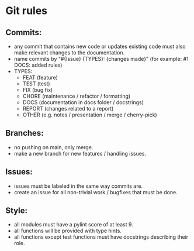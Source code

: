 # Git rules

## Commits:
- any commit that contains new code or updates existing code must also make relevant changes to the documentation.
- name commits by "#{Issue} {TYPES}: {changes made}" (for example: #1 DOCS: added rules)
- TYPES:
    - FEAT (feature)
    - TEST (test)
    - FIX (bug fix)
    - CHORE (maintenance / refactor / formatting)
    - DOCS (documentation in docs folder / docstrings)
    - REPORT (changes related to a report)
    - OTHER (e.g. notes / presentation / merge / cherry-pick)

## Branches:
- no pushing on main, only merge.
- make a new branch for new features / handling issues.

## Issues:
- issues must be labeled in the same way commits are.
- create an issue for all non-trivial work / bugfixes that must be done.

## Style:
- all modules must have a pylint score of at least 9.
- all functions will be provided with type hints.
- all functions except test functions must have docstrings describing their role.
